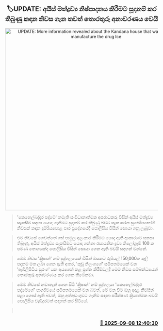<p align='center'><b><h2 align='center' title='UPDATE: More information revealed about the Kandana house that was set up to manufacture the drug Ice'>🏷UPDATE: අයිස් මත්ද්‍රව්‍ය නිෂ්පාදනය කිරීමට සූදානම් කර තිබුණු කඳාන නිවස ගැන තවත් තොරතුරු අනාවරණය වෙයි</h2></b></p>
<p align='center'><img src='https://helakuru.sgp1.cdn.digitaloceanspaces.com/esana/images/lib/kadana-house.jpg' width='600' alt='UPDATE: More information revealed about the Kandana house that was set up to manufacture the drug Ice'></p>

> 'කෙහෙල්බද්දර පද්මේ' නමැති සංවිධානාත්මක අපරාධකරු විසින් අයිස් මත්ද්‍රව්‍ය සැකසීම සඳහා යොදා ගැනීමට සූදානම් කර තිබුණු බවට සැක කරන සුඛෝපභෝගී නිවසක් කඳාන දුම්රියපොළ පාර ප්‍රදේශයේදී පොලීසිය විසින් සොයා ගනු ලැබුවා.

> එම නිවසේ ගෙවත්තේ ගස් පාමුල අලංකාර කිරීමට යොදා ඇති ආකාරයට සකසා තිබුණු, අයිස් මත්ද්‍රව්‍ය සැකසීමට යොදා ගන්නා රසායනික ද්‍රව්‍ය කිලෝග්‍රෑම් 100 ක පමණ තොගයක්ද පොලීසිය විසින් සොයා ගෙන ඇති බවයි සඳහන් වන්නේ.

> මෙම නිවස 'ක්‍රිෂාන්' නම් පුද්ගලයෙක් විසින් මසකට රුපියල් 150,000ක කුලී පදනම මත ලබා ගෙන ඇති අතර, 'කුඩු නිලංගගේ' සමීපතමයෙක් වන 'ඇඹිලිපිටිය සුරංග' යන අයගෙන් කළ ප්‍රශ්න කිරීම්වලදී මෙම නිවස සම්බන්ධයෙන් තොරතුරු අනාවරණය කර ගෙන තිබෙනවා.

> මෙම නිවසේ නවාතැන් ගෙන සිටි 'ක්‍රිෂාන්' නම් පුද්ගලයා 'කෙහෙල්බද්දර පද්මේගේ' පාර්ශ්වයේ සමීපතමයෙක් වන බවත්, මේ වන විට ඔහු අදාළ නිවසින් පළා ගොස් ඇති බවත්, ඔහු අත්අඩංගුවට ගැනීම සඳහා පරීක්ෂණ ක්‍රියාත්මක බවයි පොලීසිය වැඩිදුරටත් සඳහන් කර සිටියේ.

>  



<h3 align='right'><a href='https://www.helakuru.lk/esana/p/113410/'>📅 2025-09-08 12:40:30</a></h3>
